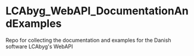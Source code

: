 # LCAbyg_WebAPI_DocumentationAndExamples
Repo for collecting the documentation and examples for the Danish software LCAbyg's WebAPI
